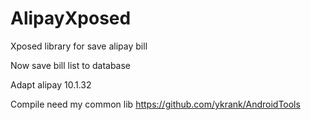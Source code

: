 # AlipayXposed
Xposed library for save alipay bill

Now save bill list to database

Adapt alipay 10.1.32

Compile need my common lib https://github.com/ykrank/AndroidTools
